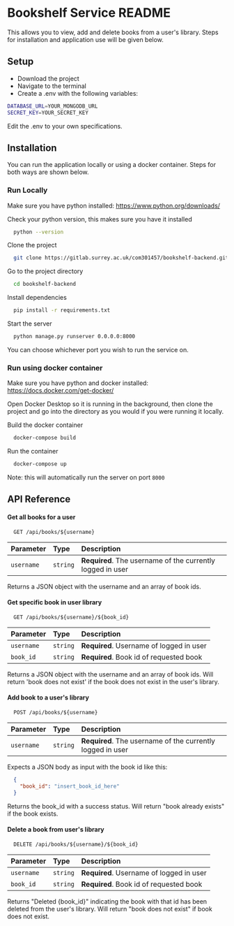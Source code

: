 # Bookshelf Service README

This allows you to view, add and delete books from a user's library. Steps for installation and application use will be given below.


## Setup

- Download the project
- Navigate to the terminal
- Create a .env with the following variables:

```bash
DATABASE_URL=YOUR_MONGODB_URL
SECRET_KEY=YOUR_SECRET_KEY
```
Edit the .env to your own specifications.
## Installation

You can run the application locally or using a docker container. Steps for both ways are shown below.
### Run Locally

Make sure you have python installed: https://www.python.org/downloads/



Check your python version, this makes sure you have it installed

```bash
  python --version
```

Clone the project

```bash
  git clone https://gitlab.surrey.ac.uk/com301457/bookshelf-backend.git
```

Go to the project directory

```bash
  cd bookshelf-backend
```

Install dependencies

```bash
  pip install -r requirements.txt
```

Start the server

```bash
  python manage.py runserver 0.0.0.0:8000
```
You can choose whichever port you wish to run the service on.



### Run using docker container


Make sure you have python and docker installed: https://docs.docker.com/get-docker/

Open Docker Desktop so it is running in the background, then clone the project and go into the directory as you would if you were running it locally.

Build the docker container

```bash
  docker-compose build
```

Run the container

```bash
  docker-compose up
```
Note: this will automatically run the server on port `8000`



## API Reference

#### Get all books for a user

```http
  GET /api/books/${username}
```

| Parameter | Type     | Description                |
| :-------- | :------- | :------------------------- |
| `username` | `string` | **Required**. The username of the currently logged in user |

Returns a JSON object with the username and an array of book ids.

#### Get specific book in user library

```http
  GET /api/books/${username}/${book_id}
```

| Parameter | Type     | Description                       |
| :-------- | :------- | :-------------------------------- |
| `username`      | `string` | **Required**. Username of logged in user |
| `book_id`      | `string` | **Required**. Book id of requested book |

Returns a JSON object with the username and an array of book ids. Will return 'book does not exist' if the book does not exist in the user's library.

#### Add book to a user's library

```http
  POST /api/books/${username}
```

| Parameter | Type     | Description                |
| :-------- | :------- | :------------------------- |
| `username` | `string` | **Required**. The username of the currently logged in user |

Expects a JSON body as input with the book id like this:

```JSON
  {
    "book_id": "insert_book_id_here"
  }
```

Returns the book_id with a success status. Will return "book already exists" if the book exists.


#### Delete a book from user's library

```http
  DELETE /api/books/${username}/${book_id}
```

| Parameter | Type     | Description                       |
| :-------- | :------- | :-------------------------------- |
| `username`      | `string` | **Required**. Username of logged in user |
| `book_id`      | `string` | **Required**. Book id of requested book |

Returns "Deleted {book_id}" indicating the book with that id has been deleted from the user's library. Will return "book does not exist" if book does not exist.
